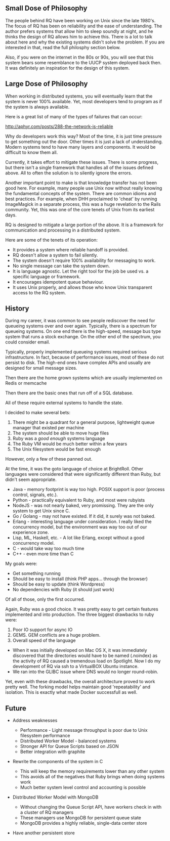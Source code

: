 ## Small Dose of Philosophy
The people behind RQ have been working on Unix since the late 1980's. The focus
of RQ has been on reliability and the ease of understanding. The author prefers
systems that allow him to sleep soundly at night, and he thinks the design of
RQ allows him to achieve this. There is a lot to talk about here and why the
existing systems didn't solve the problem. If you are interested in that, read
the full philosphy section below.

Also, if you were on the internet in the 80s or 90s, you will see that this
system bears some resemblance to the UUCP system deployed back then. It was
definitely an inspiration for the design of this system.

## Large Dose of Philosophy

When working in distributed systems, you will eventually learn that the system is never 100% available. Yet,
most developers tend to program as if the system is always available.

Here is a great list of many of the types of failures that can occur:

http://aphyr.com/posts/288-the-network-is-reliable

Why do developers work this way? Most of the time, it is just time pressure to get something out the door. Other
times it is just a lack of understanding. Modern systems tend to have many layers and components. It would
be difficult to know them all.

Currently, it takes effort to mitigate these issues. There is some progress, but there isn't a single framework
that handles all of the issues defined above. All to often the solution is to silently ignore the errors.

Another important point to make is that knowledge transfer has not been good here. For example, many people
use Unix now without really knowing the fundamental concepts of the system. There are common idioms and
best practices. For example, when DHH proclaimed to
'cheat' by running ImageMagick in a separate process, this was a huge revelation to the Rails community. Yet,
this was one of the core tenets of Unix from its earliest days.

RQ is  designed to mitigate a large portion of the above. It is a framework for communication and processing
in a distributed system.

Here are some of the tenets of its operation:

* It provides a system where reliable handoff is provided.
* RQ doesn't allow a system to fail silently.
* The system doesn't require 100% availability for messaging to work.
* No single message can take the system down.
* It is language agnostic. Let the right tool for the job be used vs. a specific language or framework.
* It encourages idempotent queue behaviour.
* It uses Unix properly, and allows those who know Unix transparent access to the RQ system.

## History

During my career, it was common to see people rediscover the need for queueing systems over and over again.
Typically, there is a spectrum for queueing systems. On one end there is the high-speed, message bus
type system that runs a stock exchange. On the other end of the spectrum, you could consider email.

Typically, properly implemented queueing systems required serious infrastructure.
In fact, because of performance issues, most of these do not persist to disk.
The high-end ones have complex APIs and usually are designed for small message sizes.

Then there are the home grown systems which are usually implemented on Redis or memcache

Then there are the basic ones that run off of a SQL database.

All of these require external systems to handle the state.

I decided to make several bets:

1. There might be a quadrant for a general purpose, lightweight queue manager that existed per machine
2. The system should be able to move huge files
3. Ruby was a *good enough* systems language
4. The Ruby VM would be much better within a few years
5. The Unix filesystem would be fast enough

However, only a few of these panned out.

At the time, it was the goto language of choice at BrightRoll.
Other languages were considered that were significantly different than Ruby, but didn't seem
appropriate.

* Java - memory footprint is way too high. POSIX support is poor (process control, signals, etc.).
* Python - practically equivalent to Ruby, and most were rubyists
* NodeJS - was not nearly baked, very promissing. They are the only system to get Unix since C.
* Go / Golang - may not have existed. If it did, it surely was not baked.
* Erlang - interesting language under consideration. I really liked the concurrency model, but the
           environment was way too out of our experience zone.
* Lisp, ML, Haskell,  etc. - A lot like Erlang, except without a good concurrency model.
* C - would take way too much time
* C++ - even more time than C

My goals were:

* Get something running
* Should be easy to install (think PHP apps... through the browser)
* Should be easy to update (think Wordpress)
* No dependencies with Ruby (it should just work)

Of all of those, only the first occurred.

Again, Ruby was a good choice.
It was pretty easy to get certain features implemented and into production. The three biggest
drawbacks to ruby were:

1. Poor IO support for async IO
2. GEMS. GEM conflicts are a huge problem.
3. Overall speed of the language

- When it was initially developed on Mac OS X, it was immediately discovered that the directories would have
  to be named (.noindex) as the activity of RQ caused a tremendous load on Spotlight.
  Now I do my development of RQ via ssh to a VirtualBOX Ubuntu instance.
- We ran into the GLIBC issue where DNS would no longer round-robin.

Yet, even with these drawbacks, the overall architecture proved to work pretty well.
The forking model helps maintain good 'repeatability' and isolation.
This is exactly what made Docker successfull as well.

## Future

* Address weaknesses
  * Performance - Light message throughput is poor due to Unix filesystem performance
  * Distributed Worker Model - balanced systems
  * Stronger API for Queue Scripts based on JSON
  * Better integration with graphite

* Rewrite the components of the system in C
  * This will keep the memory requirements lower than any other system
  * This avoids all of the negatives that Ruby brings when doing systems work
  * Much better system level control and accounting is possible
* Distributed Worker Model with MongoDB
  * Without changing the Queue Script API, have workers check in
    with a cluster of RQ managers
  * These managers use MongoDB for persistent queue state
  * MongoDB provides a highly reliable, single-data center store
* Have another persistent store

